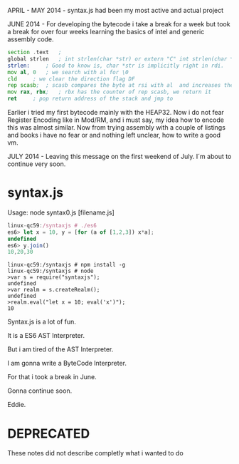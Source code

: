 APRIL - MAY 2014 - syntax.js had been my most active and actual project

JUNE 2014 - For developing the bytecode i take a break for a week but took
a break for over four weeks learning the basics of intel and generic assembly
code.

```asm
section .text	; 
global strlen   ; int strlen(char *str) or extern "C" int strlen(char *str)
strlen: 	; Good to know is, char *str is implicitly right in rdi.
mov al, 0	; we search with al for \0
cld		; we clear the direction flag DF
rep scasb; 	; scasb compares the byte at rsi with al  and increases the pointer
mov rax, rbx; 	; rbx has the counter of rep scasb, we return it
ret		; pop return address of the stack and jmp to
``` 

Earlier i tried my first bytecode mainly with the HEAP32. Now i do not fear
Register Encoding like in Mod/RM, and i must say, my idea how to encode this
was almost similar. Now from trying assembly with a couple of listings and books
i have no fear or and nothing left unclear, how to write a good vm. 

JULY 2014 - Leaving this message on the first weekend of July. I´m about to continue
very soon.

syntax.js
=========

Usage: node syntax0.js [filename.js]

```js
linux-qc59:/syntaxjs # ./es6
es6> let x = 10, y = [for (a of [1,2,3]) x*a];
undefined
es6> y.join()
10,20,30

```

```
linux-qc59:/syntaxjs # npm install -g
linux-qc59:/syntaxjs # node
>var s = require("syntaxjs");
undefined
>var realm = s.createRealm();
undefined
>realm.eval("let x = 10; eval('x')");
10
```

Syntax.js is a lot of fun.

It is a ES6 AST Interpreter.

But i am tired of the AST Interpreter.

I am gonna write a ByteCode Interpreter.

For that i took a break in June.

Gonna continue soon.

Eddie.


DEPRECATED
==========

These notes did not describe completly what i wanted to do
